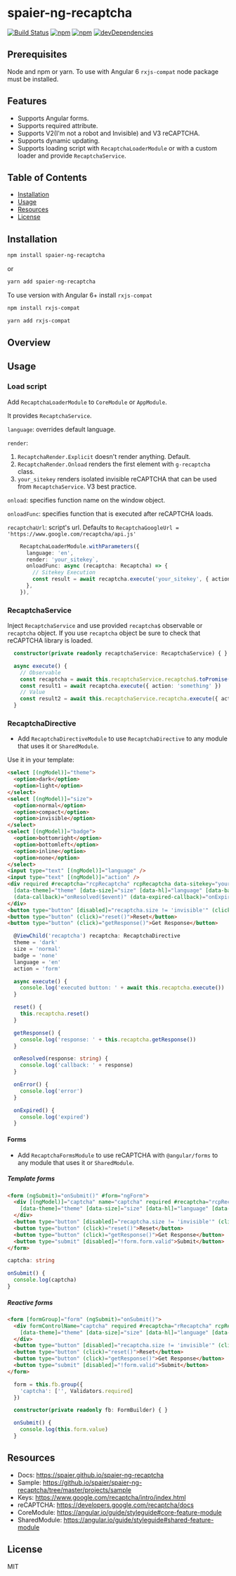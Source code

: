 # spaier-ng-recaptcha

[![Build Status](https://travis-ci.org/Spaier/spaier-ng-recaptcha.svg?branch=master)](https://travis-ci.org/Spaier/spaier-ng-recaptcha)
[![npm](https://img.shields.io/npm/v/spaier-ng-recaptcha.svg)](https://www.npmjs.com/package/spaier-ng-recaptcha)
[![npm](https://img.shields.io/npm/l/spaier-ng-recaptcha.svg)](https://www.npmjs.com/package/spaier-ng-recaptcha)
[![devDependencies](https://david-dm.org/spaier/spaier-ng-recaptcha/dev-status.svg)](https://david-dm.org/spaier/spaier-ng-recaptcha?type=dev)

## Prerequisites

Node and npm or yarn.
To use with Angular 6 `rxjs-compat` node package must be installed.

## Features

- Supports Angular forms.
- Supports required attribute.
- Supports V2(I'm not a robot and Invisible) and V3 reCAPTCHA.
- Supports dynamic updating.
- Supports loading script with `RecaptchaLoaderModule` or with a custom loader and provide `RecaptchaService`.

## Table of Contents

* [Installation](#installation)
* [Usage](#usage)
* [Resources](#resources)
* [License](#license)

## Installation

```bash
npm install spaier-ng-recaptcha
```

or

```bash
yarn add spaier-ng-recaptcha
```

To use version with Angular 6+ install `rxjs-compat`

```bash
npm install rxjs-compat
```

```bash
yarn add rxjs-compat
```

## Overview

## Usage

### Load script

Add `RecaptchaLoaderModule` to `CoreModule` or `AppModule`.

It provides `RecaptchaService`.

`language`: overrides default language.

`render`:
1. `RecaptchaRender.Explicit` doesn't render anything. Default.
2. `RecaptchaRender.Onload` renders the first element with `g-recaptcha` class.
3. `your_sitekey` renders isolated invisible reCAPTCHA that can be used from `RecaptchaService`. V3 best practice.

`onload`: specifies function name on the window object.

`onloadFunc`: specifies function that is executed after reCAPTCHA loads.

`recaptchaUrl`: script's url. Defaults to `RecaptchaGoogleUrl = 'https://www.google.com/recaptcha/api.js'`

```ts
    RecaptchaLoaderModule.withParameters({
      language: 'en',
      render: 'your_sitekey`,
      onloadFunc: async (recaptcha: Recaptcha) => {
        // Sitekey Execution
        const result = await recaptcha.execute('your_sitekey', { action: 'background' })
      },
    }),
```

### RecaptchaService

Inject `RecaptchaService` and use provided `recaptcha$` observable or `recaptcha` object.
If you use `recaptcha` object be sure to check that reCAPTCHA library is loaded.

```ts
  constructor(private readonly recaptchaService: RecaptchaService) { }

  async execute() {
    // Observable
    const recaptcha = await this.recaptchaService.recaptcha$.toPromise()
    const result1 = await recaptcha.execute({ action: 'something' })
    // Value
    const result2 = await this.recaptchaService.recaptcha.execute({ action: 'something' })
  }
```

### RecaptchaDirective

- Add `RecaptchaDirectiveModule` to use `RecaptchaDirective` to any module that uses it or `SharedModule`.

Use it in your template:

```html
<select [(ngModel)]="theme">
  <option>dark</option>
  <option>light</option>
</select>
<select [(ngModel)]="size">
  <option>normal</option>
  <option>compact</option>
  <option>invisible</option>
</select>
<select [(ngModel)]="badge">
  <option>bottomright</option>
  <option>bottomleft</option>
  <option>inline</option>
  <option>none</option>
</select>
<input type="text" [(ngModel)]="language" />
<input type="text" [(ngModel)]="action" />
<div required #recaptcha="rcpRecaptcha" rcpRecaptcha data-sitekey="your_sitekey"
  [data-theme]="theme" [data-size]="size" [data-hl]="language" [data-badge]="badge" [data-action]="action"
  (data-callback)="onResolved($event)" (data-expired-callback)="onExpired()" (data-error-callback)="onError()">
</div>
<button type="button" [disabled]="recaptcha.size != 'invisible'" (click)="execute()">Execute</button>
<button type="button" (click)="reset()">Reset</button>
<button type="button" (click)="getResponse()">Get Response</button>
```
```ts
  @ViewChild('recaptcha') recaptcha: RecaptchaDirective
  theme = 'dark'
  size = 'normal'
  badge = 'none'
  language = 'en'
  action = 'form'

  async execute() {
    console.log('executed button: ' + await this.recaptcha.execute())
  }

  reset() {
    this.recaptcha.reset()
  }

  getResponse() {
    console.log('response: ' + this.recaptcha.getResponse())
  }

  onResolved(response: string) {
    console.log('callback: ' + response)
  }

  onError() {
    console.log('error')
  }

  onExpired() {
    console.log('expired')
  }
```


#### Forms

- Add `RecaptchaFormsModule` to use reCAPTCHA with `@angular/forms` to any module that uses it or `SharedModule`.

##### Template forms

```html
<form (ngSubmit)="onSubmit()" #form="ngForm">
  <div [(ngModel)]="captcha" name="captcha" required #recaptcha="rcpRecaptcha" rcpRecaptcha data-sitekey="your_sitekey"
    [data-theme]="theme" [data-size]="size" [data-hl]="language" [data-badge]="badge" [data-action]="action">
  </div>
  <button type="button" [disabled]="recaptcha.size != 'invisible'" (click)="execute()">Execute</button>
  <button type="button" (click)="reset()">Reset</button>
  <button type="button" (click)="getResponse()">Get Response</button>
  <button type="submit" [disabled]="!form.form.valid">Submit</button>
</form>
```

```ts
captcha: string

onSubmit() {
  console.log(captcha)
}
```

##### Reactive forms

```html
<form [formGroup]="form" (ngSubmit)="onSubmit()">
  <div formControlName="captcha" required #recaptcha="rRecaptcha" rcpRecaptcha data-sitekey="your_sitekey"
    [data-theme]="theme" [data-size]="size" [data-hl]="language" [data-badge]="badge" [data-action]="action">
  </div>
  <button type="button" [disabled]="recaptcha.size != 'invisible'" (click)="execute()">Execute</button>
  <button type="button" (click)="reset()">Reset</button>
  <button type="button" (click)="getResponse()">Get Response</button>
  <button type="submit" [disabled]="!form.valid">Submit</button>
</form>
```

```ts
  form = this.fb.group({
    'captcha': ['', Validators.required]
  })

  constructor(private readonly fb: FormBuilder) { }

  onSubmit() {
    console.log(this.form.value)
  }
```

## Resources

* Docs: <https://spaier.github.io/spaier-ng-recaptcha>
* Sample: <https://github.io/spaier/spaier-ng-recaptcha/tree/master/projects/sample>
* Keys: <https://www.google.com/recaptcha/intro/index.html>
* reCAPTCHA: <https://developers.google.com/recaptcha/docs>
* CoreModule: <https://angular.io/guide/styleguide#core-feature-module>
* SharedModule: <https://angular.io/guide/styleguide#shared-feature-module>

## License

MIT
